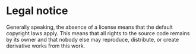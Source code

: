 # Legal notice
Generally speaking, the absence of a license means that the default copyright laws apply. This means that all rights to the source code remains by its owner and that nobody else may reproduce, distribute, or create derivative works from this work.
